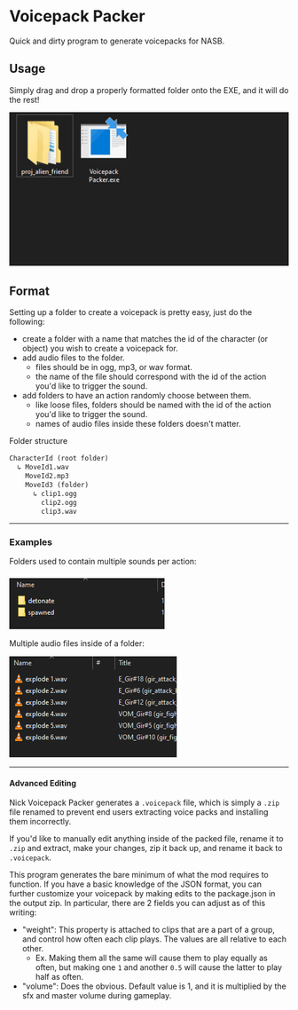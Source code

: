 # Voicepack Packer
Quick and dirty program to generate voicepacks for NASB.

## Usage
Simply drag and drop a properly formatted folder onto the EXE, and it will do the rest!

![alt text](https://github.com/DeadlyKitten/NickVoicepackPacker/blob/master/Resources/demo.gif?raw=true)

## Format
Setting up a folder to create a voicepack is pretty easy, just do the following:
- create a folder with a name that matches the id of the character (or object) you wish to create a voicepack for.
- add audio files to the folder.
  - files should be in ogg, mp3, or wav format.
  - the name of the file should correspond with the id of the action you'd like to trigger the sound.
- add folders to have an action randomly choose between them.
  - like loose files, folders should be named with the id of the action you'd like to trigger the sound.
  - names of audio files inside these folders doesn't matter.

Folder structure
```
CharacterId (root folder)
  ↳ MoveId1.wav
    MoveId2.mp3
    MoveId3 (folder)
      ↳ clip1.ogg
        clip2.ogg
        clip3.wav 
```
  
------

  ### Examples
  
  Folders used to contain multiple sounds per action:
  
  ![alt text](https://github.com/DeadlyKitten/NickVoicepackPacker/blob/master/Resources/screenshot_contents_1.png?raw=true)
  
  Multiple audio files inside of a folder:
  
  ![alt text](https://github.com/DeadlyKitten/NickVoicepackPacker/blob/master/Resources/Screenshot_contents_2.png?raw=true)
  
  -----
  
  #### Advanced Editing
  
  Nick Voicepack Packer generates a `.voicepack` file, which is simply a `.zip` file renamed to prevent end users extracting voice packs and installing them incorrectly.

  If you'd like to manually edit anything inside of the packed file, rename it to `.zip` and extract, make your changes, zip it back up, and rename it back to `.voicepack`.


  This program generates the bare minimum of what the mod requires to function. If you have a basic knowledge of the JSON format, you can further customize your voicepack by making edits to the package.json in the output zip.
  In particular, there are 2 fields you can adjust as of this writing:
  - "weight": This property is attached to clips that are a part of a group, and control how often each clip plays. The values are all relative to each other.
    - Ex. Making them all the same will cause them to play equally as often, but making one `1` and another `0.5` will cause the latter to play half as often.
  - "volume": Does the obvious. Default value is 1, and it is multiplied by the sfx and master volume during gameplay.
